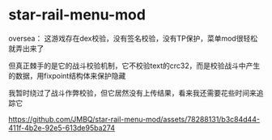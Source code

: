 # star-rail-menu-mod

oversea： 这游戏存在dex校验，没有签名校验，没有TP保护，菜单mod很轻松就弄出来了   

但真正棘手的是它的战斗校验机制，它不校验text的crc32，而是校验战斗中产生的数据，用fixpoint结构体来保护隐藏   

我暂时绕过了战斗作弊校验，但它居然没有上传结果，看来我还需要花些时间来追踪它


https://github.com/JMBQ/star-rail-menu-mod/assets/78288131/b3c84d44-411f-4b2e-92e5-613de95ba274

